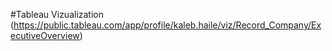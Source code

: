 #Tableau Vizualization (https://public.tableau.com/app/profile/kaleb.haile/viz/Record_Company/ExecutiveOverview)
